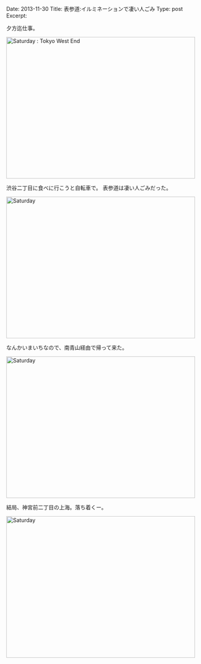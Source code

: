 Date: 2013-11-30
Title:  表参道:イルミネーションで凄い人ごみ 
Type: post  
Excerpt:   


夕方迄仕事。

<a href="http://www.flickr.com/photos/hdknr/11131163334/" title="Saturday : Tokyo West End by hidelafoglia, on Flickr"><img src="https://farm6.staticflickr.com/5537/11131163334_6d6982b0aa.jpg" width="500" height="375" alt="Saturday : Tokyo West End"></a>

渋谷二丁目に食べに行こうと自転車で。
表参道は凄い人ごみだった。

<a href="http://www.flickr.com/photos/hdknr/11131139036/" title="Saturday by hidelafoglia, on Flickr"><img src="https://farm4.staticflickr.com/3711/11131139036_3f07a9b381.jpg" width="500" height="375" alt="Saturday"></a>

なんかいまいちなので、南青山経由で帰って来た。

<a href="http://www.flickr.com/photos/hdknr/11131108435/" title="Saturday by hidelafoglia, on Flickr"><img src="https://farm3.staticflickr.com/2835/11131108435_2b3185ab68.jpg" width="500" height="375" alt="Saturday"></a>

結局、神宮前二丁目の上海。落ち着くー。

<a href="http://www.flickr.com/photos/hdknr/11131131596/" title="Saturday by hidelafoglia, on Flickr"><img src="https://farm6.staticflickr.com/5520/11131131596_02ba40cda3.jpg" width="500" height="375" alt="Saturday"></a>
